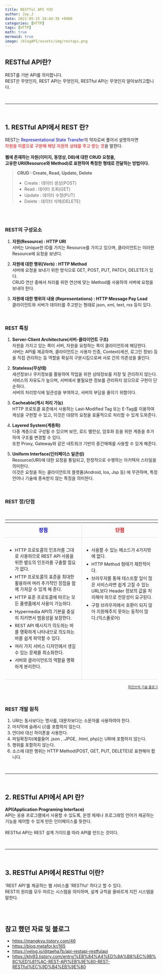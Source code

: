 ```yaml
---
title: RESTful API 이란
author: Jay.J
date: 2021-05-15 18:44:39 +0900
categories: [HTTP]
tags: [HTTP]
math: true
mermaid: true
image: /blogAPI/assets/img/restapi.png
---
```


## RESTful API란?

REST를 기반 API를 의미합니다.<br>
REST은 무엇인지, REST API는 무엇인지, RESTful API는 무엇인지 알아보려고합니다.

<br>
<hr>
<br>

## 1. RESTful API에서 REST 란?

REST는 <span style="color:blue">Representational State Transfer</span>의 약자로써 풀어서 설명하자면<br>
<span style="color:red">자원을 이름으로 구분해 해당 자원의 상태를 주고 받는 것</span>을 말한다.<br>
<br>
<b>웹에 존재하는 자원(이미지, 동영상, DB)에 대한 CRUD 요청을,<br>
고유한 URI(Resource와 Method)로 표현하여 특정한 형태로 전달하는 방법이다.</b>
> <b> CRUD : Create, Read, Update, Delete </b> <Br>
> - Create : 데이터 생성(POST)<br>
> - Read : 데이터 조회(GET)<br>
> - Update : 데이터 수정(PUT)<br>
> - Delete : 데이터 삭제(DELETE)
<br>
<Br>

### REST의 구성요소

1. <b>자원(Resource) : HTTP URI</b><br>
  서버는 Unique한 ID를 가지는 Resource를 가지고 있으며, 클라이언트는 이러한 Resource에 요청을 보낸다.

2. <b>자원에 대한 행위(Verb) : HTTP Method</b><br>
서버에 요청을 보내기 위한 방식으로 GET, POST, PUT, PATCH, DELETE가 있다.<br>
CRUD 연산 중에서 처리를 위한 연산에 맞는 Method를 사용하여 서버에 요청을 보내야 한다.

3. <b>자원에 대한 행위의 내용 (Representations) : HTTP Message Pay Load</b><br>
클라이언트와 서버가 데이터를 주고받는 형태로 json, xml, text, rss 등이 있다.

<Br>

### REST 특징

1. <b>Server-Client Architecture(서버-클라이언트 구조)</b><br>
  자원을 가지고 있는 쪽이 서버, 자원을 요청하는 쪽이 클라이언트에 해당한다.<br>
  서버는 API를 제공하며, 클라이언트는 사용자 인증, Context(세션, 로그인 정보) 등을 직접 관리하는 등 역할을 확실히 구분시킴으로써 서로 간의 의존성을 줄인다.

2. <b>Stateless(무상태)</b><br>
세션정보나 쿠키정보를 활용하여 작업을 위한 상태정보를 저장 및 관리하지 않는다.<br>
서비스의 자유도가 높으며, 서버에서 불필요한 정보를 관리하지 않으므로 구현이 단순하다.<br>
서버의 처리방식에 일관성을 부여하고, 서버의 부담을 줄이기 위함이다.

3. <b>Cacheable(캐시 처리 가능)</b><br>
  HTTP 프로토콜 표준에서 사용하는 Last-Modified Tag 또는 E-Tag를 이용하여 캐싱을 구현할 수 있고, 이것은 대량의 요청을 효율적으로 처리할 수 있게 도와준다.

4. <b>Layered System(계층화)</b><br>
다중 계층으로 구성될 수 있으며 보안, 로드 밸런싱, 암호화 등을 위한 계층을 추가하여 구조를 변경할 수 있다.<br>
또한 Proxy, Gateway와 같은 네트워크 기반의 중간매체를 사용할 수 있게 해준다.

5. <b>Uniform Interface(인터페이스 일관성)</b><br>
Resource(URI)에 대한 요청을 통일되고, 한정적으로 수행하는 아키텍처 스타일을 의미한다.<br>
이것은 요청을 하는 클라이언트의 플랫폼(Android, Ios, Jsp 등) 에 무관하며, 특정 언어나 기술에 종속받지 않는 특징을 의미한다.<br>

<Br>

### REST 장/단점

<br>

<table style="width:100%;border-top:1px solid #000">
  <caption style="opacity:0;font-size:0;margin:0;width:0;height:0.5rem;padding:0;">REST 장/단점</caption>
  <colgroup>
    <col style="width:50%">
    <col style="width:50%">
  </colgroup>
  <thead>
    <tr>
      <th style="text-align:center;border-bottom:1px solid #ddd;line-height:2.5rem;border-right:1px solid #ddd;color:blue" scope="col">장점</th>
      <th style="text-align:center;border-bottom:1px solid #ddd;line-height:2.5rem;color:red" scope="col">단점</th>
    </tr>
  </thead>
  <tbody>
    <tr>
      <td style="border-bottom:1px solid #ddd;line-height:1.3rem;font-size:0.9rem;vertical-align:top;padding:1rem;border-right:1px solid #ddd">
        <ul style="padding-left:1rem">
          <li style="margin-bottom:5px;">HTTP 프로토콜의 인프라를 그대로 사용하므로 REST API 사용을 위한 별도의 인프라를 구출할 필요가 없다.</li>
          <li style="margin-bottom:5px;">HTTP 프로토콜의 표준을 최대한 활용하여 여러 추가적인 장점을 함께 가져갈 수 있게 해 준다.</li>
          <li style="margin-bottom:5px;">HTTP 표준 프로토콜에 따르는 모든 플랫폼에서 사용이 가능하다.</li>
          <li style="margin-bottom:5px;">Hypermedia API의 기본을 충실히 지키면서 범용성을 보장한다.</li>
          <li style="margin-bottom:5px;">REST API 메시지가 의도하는 바를 명확하게 나타내므로 의도하는 바를 쉽게 파악할 수 있다.</li>
          <li style="margin-bottom:5px;">여러 가지 서비스 디자인에서 생길 수 있는 문제를 최소화한다.</li>
          <li style="margin-bottom:5px;">서버와 클라이언트의 역할을 명확하게 분리한다.</li>
        </ul>
      </td>
      <td style="border-bottom:1px solid #ddd;line-height:1.3rem;font-size:0.9rem;vertical-align:top;padding:1rem">
        <ul style="padding-left:1rem">
          <li style="margin-bottom:5px;">사용할 수 있는 메소드가 4가지밖에 없다.</li>
          <li style="margin-bottom:5px;">HTTP Method 형태가 제한적이다.</li>
          <li style="margin-bottom:5px;">브라우저를 통해 테스트할 일이 많은 서비스라면 쉽게 고칠 수 있는 URL보다 Header 정보의 값을 처리해야 하므로 전문성이 요구된다.</li>
          <li style="margin-bottom:5px;">구형 브라우저에서 호환이 되지 않아 지원해주지 못하는 동작이 많다.(익스폴로어)</li>
        </ul>
      </td>
    </tr>
  </tbody>
</table>
<p style="font-size:0.7rem;text-align:right;color:#ddd;"><a href="https://khj93.tistory.com/entry/%EB%84%A4%ED%8A%B8%EC%9B%8C%ED%81%AC-REST-API%EB%9E%80-REST-RESTful%EC%9D%B4%EB%9E%80">하진쓰의 기술 블로그</a></p>

<Br>

### REST 개발 원칙

1. URI는 동사보다는 명사를, 대문자보다는 소문자를 사용하여야 한다.
2. 마지막에 슬래시 (/)를 포함하지 않는다.
3. 언더바 대신 하이폰을 사용한다.
4. 파일확장자(예를들어 .json , .JPGE, .html, php)는 URI에 포함하지 않는다.
5. 행위를 포함하지 않는다.
6. 소스에 대한 행위는 HTTP Method(POST, GET, PUT, DELETE)로 표현해야 합니다.

<br>
<hr>
<br>

## 2. RESTful API에서 API 란?

<b>API(Application Programing Interface)</b><br>
API는 응용 프로그램에서 사용할 수 있도록, 운영 체제나 프로그래밍 언어가 제공하는 기능을 제어할 수 있게 만든 인터페이스를 뜻한다.<br>
<br>
RESTful API는 REST 설계 가이드를 따라 API를 만드는 것이다.

<br>
<hr>
<br>

## 3. RESTful API에서 RESTful 이란?

'REST API'를 제공하는 웹 서비스를 'RESTful' 하다고 할 수 있다.<br>
REST의 원리를 모두 따르는 시스템을 의미하며, 설계 규칙을 올바르게 지킨 시스템을 말한다.

<br>
<br>

## 참고 했던 자료 및 블로그
- <a href="https://mangkyu.tistory.com/46">https://mangkyu.tistory.com/46</a>
- <a href="https://blog.metafor.kr/165">https://blog.metafor.kr/165</a>
- <a href="https://velog.io/@taeha7b/api-restapi-restfulapi">https://velog.io/@taeha7b/api-restapi-restfulapi</a>
- <a href="https://khj93.tistory.com/entry/%EB%84%A4%ED%8A%B8%EC%9B%8C%ED%81%AC-REST-API%EB%9E%80-REST-RESTful%EC%9D%B4%EB%9E%80">https://khj93.tistory.com/entry/%EB%84%A4%ED%8A%B8%EC%9B%8C%ED%81%AC-REST-API%EB%9E%80-REST-RESTful%EC%9D%B4%EB%9E%80</a>
